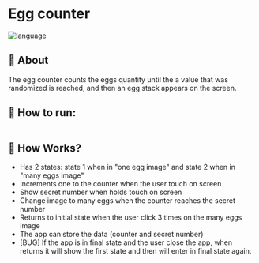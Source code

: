 # Egg counter
<p>
<img alt="language" src="https://img.shields.io/badge/Language-Kotlin-blue"> 
</p>

## :egg: About
The egg counter counts the eggs quantity until the a value that was randomized is reached, and then an egg stack appears on the screen.

## 🏁 How to run:
```bash
```

## :memo: How Works?
- Has 2 states: state 1 when in "one egg image" and state 2 when in "many eggs image"
- Increments one to the counter when the user touch on screen
- Show secret number when holds touch on screen
- Change image to many eggs when the counter reaches the secret number
- Returns to initial state when the user click 3 times on the many eggs image
- The app can store the data (counter and secret number)
- [BUG] If the app is in final state and the user close the app, when returns it will show the first state and then will enter in final state again.
